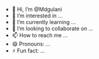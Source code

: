 - 👋 Hi, I’m @Mdgulani
- 👀 I’m interested in ...
- 🌱 I’m currently learning ...
- 💞️ I’m looking to collaborate on ...
- 📫 How to reach me ...
- 😄 Pronouns: ...
- ⚡ Fun fact: ...

<!---
Mdgulani/Mdgulani is a ✨ special ✨ repository because its `README.md` (this file) appears on your GitHub profile.
You can click the Preview link to take a look at your changes.
--->
